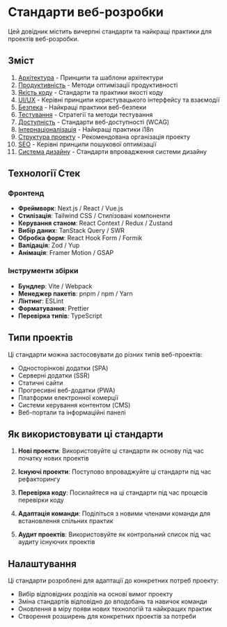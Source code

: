 # Стандарти веб-розробки

Цей довідник містить вичерпні стандарти та найкращі практики для проектів веб-розробки.

## Зміст

1. [Архітектура](architecture.md) - Принципи та шаблони архітектури
2. [Продуктивність](performance.md) - Методи оптимізації продуктивності
3. [Якість коду](code-quality.md) - Стандарти та практики якості коду
4. [UI/UX](ui-ux.md) - Керівні принципи користувацького інтерфейсу та взаємодії
5. [Безпека](security.md) - Найкращі практики веб-безпеки
6. [Тестування](testing.md) - Стратегії та методи тестування
7. [Доступність](accessibility.md) - Стандарти веб-доступності (WCAG)
8. [Інтернаціоналізація](internationalization.md) - Найкращі практики i18n
9. [Структура проекту](project-structure.md) - Рекомендована організація проекту
10. [SEO](seo.md) - Керівні принципи пошукової оптимізації
11. [Система дизайну](design-system.md) - Стандарти впровадження системи дизайну

## Технології Стек 

### Фронтенд 
- **Фреймворк**: Next.js / React / Vue.js 
- **Стилізація**: Tailwind CSS / Стилізовані компоненти 
- **Керування станом**: React Context / Redux / Zustand 
- **Вибір даних**: TanStack Query / SWR 
- **Обробка форм**: React Hook Form / Formik 
- **Валідація**: Zod / Yup 
- **Анімація**: Framer Motion / GSAP 

### Інструменти збірки 
- **Бундлер**: Vite / Webpack 
- **Менеджер пакетів**: pnpm / npm / Yarn 
- **Лінтинг**: ESLint 
- **Форматування**: Prettier 
- **Перевірка типів**: TypeScript 

## Типи проектів 

Ці стандарти можна застосовувати до різних типів веб-проектів: 

- Односторінкові додатки (SPA) 
- Серверні додатки (SSR) 
- Статичні сайти
- Прогресивні веб-додатки (PWA)
- Платформи електронної комерції
- Системи керування контентом (CMS)
- Веб-портали та інформаційні панелі

## Як використовувати ці стандарти

1. **Нові проекти**: Використовуйте ці стандарти як основу під час початку нових проектів

2. **Існуючі проекти**: Поступово впроваджуйте ці стандарти під час рефакторингу

3. **Перевірка коду**: Посилайтеся на ці стандарти під час процесів перевірки коду

4. **Адаптація команди**: Поділіться з новими членами команди для встановлення спільних практик

5. **Аудит проектів**: Використовуйте як контрольний список під час аудиту існуючих проектів

## Налаштування

Ці стандарти розроблені для адаптації до конкретних потреб проекту:

- Вибір відповідних розділів на основі вимог проекту
- Зміна стандартів відповідно до вподобань та навичок команди
- Оновлення в міру появи нових технологій та найкращих практик
- Створення розширень для конкретних проектів за потреби